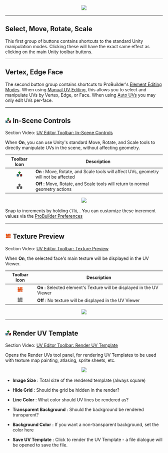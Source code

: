 <!-- # Video: UV Editor Toolbar

[![UV Editor Toolbar Video](../images/VideoLink_YouTube_768.png)](@todo)
 -->

<div style="text-align:center">
<img src="../../images/UVToolbar.png">
</div>

---

## Select, Move, Rotate, Scale

This first group of buttons contains shortcuts to the standard Unity manipulation modes. Clicking these will have the exact same effect as clicking on the main Unity toolbar buttons.

---

## Vertex, Edge Face

The second button group contains shortcuts to ProBuilder's [Element Editing Modes](../general/fundamentals/#modes). When using [Manual UV Editing](manual-uvs-actions), this allows you to select and manipulate UVs by Vertex, Edge, or Face.  When using [Auto UVs](auto-uvs-actions) you may only edit UVs per-face.

---

## ![In-Scene Controls Toggle](../images/icons/ProBuilderGUI_UV_Manip_On.png) In-Scene Controls

<div class="video-link-missing">
Section Video: <a href="@todo">UV Editor Toolbar: In-Scene Controls</a>
</div>

When **On**, you can use Unity's standard Move, Rotate, and Scale tools to directly manipulate UVs in the scene, without affecting geometry.

Toolbar Icon | Description
:---:|---
![In-Scene ON](../images/icons/ProBuilderGUI_UV_Manip_On.png) | **On** : Move, Rotate, and Scale tools will affect UVs, geometry will not be affected
![In-Scene OFF](../images/icons/ProBuilderGUI_UV_Manip_OFF.png) |  **Off** : Move, Rotate, and Scale tools will return to normal geometry actions

<div style="text-align:center">
<img src="../../images/UV_InSceneControls.png">
</div>


Snap to increments by holding `CTRL` . You can customize these increment values via the [ProBuilder Preferences](../preferences/preferences)

---

## ![Texture Preview Toggle](../images/icons/ProBuilderGUI_UV_ShowTexture_On.png) Texture Preview

<div class="video-link-missing">
Section Video: <a href="@todo">UV Editor Toolbar: Texture Preview</a>
</div>

When **On**, the selected face's main texture will be displayed in the UV Viewer.

Toolbar Icon | Description
:---:|---
![In-Scene ON](../images/icons/ProBuilderGUI_UV_ShowTexture_On.png) | **On** : Selected element's Texture will be displayed in the UV Viewer
![In-Scene OFF](../images/icons/ProBuilderGUI_UV_ShowTexture_Off.png) |  **Off** : No texture will be displayed in the UV Viewer

<div style="text-align:center">
<img src="../../images/ShowTexturePreview_Example.png">
</div>

---

## ![Render UV Template Button](../images/icons/ProBuilderGUI_UV_Manip_On.png) Render UV Template

<div class="video-link-missing">
Section Video: <a href="@todo">UV Editor Toolbar: Render UV Template</a>
</div>

Opens the Render UVs tool panel, for rendering UV Templates to be used with texture map painting, atlasing, sprite sheets, etc.

<div style="text-align:center">
<img src="../../images/RenderUVsPanel.png">
</div>

* **Image Size** : Total size of the rendered template (always square)

* **Hide Grid** : Should the grid be hidden in the render?

* **Line Color** : What color should UV lines be rendered as?

* **Transparent Background** : Should the background be rendered transparent?

* **Background Color** : If you want a non-transparent background, set the color here

* **Save UV Template** : Click to render the UV Template - a file dialogue will be opened to save the file.



